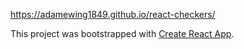 
https://adamewing1849.github.io/react-checkers/

This project was bootstrapped with [Create React App](https://github.com/facebook/create-react-app).
